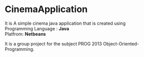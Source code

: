 # CinemaApplication
It is A simple cinema java application that is created using  <br>
Programming Language : <strong>Java</strong> <br>
Platfrom: <strong> Netbeans </strong> <br>

It is a group project for the subject PROG 2013 Object-Oriented-Programming.
